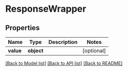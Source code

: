 # ResponseWrapper

## Properties
Name | Type | Description | Notes
------------ | ------------- | ------------- | -------------
**value** | **object** |  | [optional] 

[[Back to Model list]](../../README.md#documentation-for-models) [[Back to API list]](../../README.md#documentation-for-api-endpoints) [[Back to README]](../../README.md)

